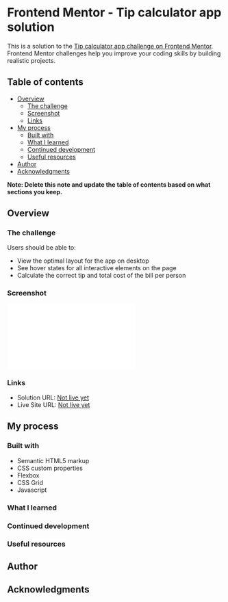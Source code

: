 # Frontend Mentor - Tip calculator app solution

This is a solution to the [Tip calculator app challenge on Frontend Mentor](https://www.frontendmentor.io/challenges/tip-calculator-app-ugJNGbJUX). Frontend Mentor challenges help you improve your coding skills by building realistic projects.

## Table of contents

- [Overview](#overview)
  - [The challenge](#the-challenge)
  - [Screenshot](#screenshot)
  - [Links](#links)
- [My process](#my-process)
  - [Built with](#built-with)
  - [What I learned](#what-i-learned)
  - [Continued development](#continued-development)
  - [Useful resources](#useful-resources)
- [Author](#author)
- [Acknowledgments](#acknowledgments)

**Note: Delete this note and update the table of contents based on what sections you keep.**

## Overview

### The challenge

Users should be able to:

- View the optimal layout for the app on desktop
- See hover states for all interactive elements on the page
- Calculate the correct tip and total cost of the bill per person

### Screenshot

![](./Assets/TippingCalImg.pdf)

### Links

- Solution URL: [Not live yet]()
- Live Site URL: [Not live yet]()

## My process

### Built with

- Semantic HTML5 markup
- CSS custom properties
- Flexbox
- CSS Grid
- Javascript

### What I learned

### Continued development

### Useful resources

## Author

## Acknowledgments
